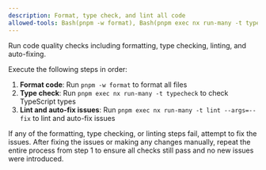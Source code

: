 ```yaml
---
description: Format, type check, and lint all code
allowed-tools: Bash(pnpm -w format), Bash(pnpm exec nx run-many -t typecheck), Bash(pnpm exec nx run-many -t lint), Bash(pnpm exec nx run-many -t lint --args=--fix), Bash(pnpm exec nx run-many -t typecheck lint), Bash(pnpm exec nx typecheck:*), Bash(pnpm exec nx lint:*)
---
```


Run code quality checks including formatting, type checking, linting, and auto-fixing.

Execute the following steps in order:

1. **Format code**: Run `pnpm -w format` to format all files
2. **Type check**: Run `pnpm exec nx run-many -t typecheck` to check TypeScript types
3. **Lint and auto-fix issues**: Run `pnpm exec nx run-many -t lint --args=--fix` to lint and auto-fix issues

If any of the formatting, type checking, or linting steps fail, attempt to fix the issues. After fixing the issues or making any changes manually, repeat the entire process from step 1 to ensure all checks still pass and no new issues were introduced.
